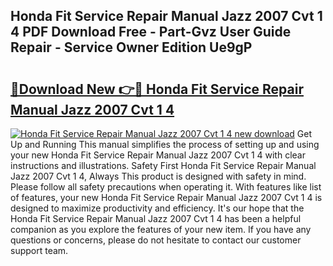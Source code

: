 ## Honda Fit Service Repair Manual Jazz 2007 Cvt 1 4 PDF Download Free - Part-Gvz User Guide Repair - Service Owner Edition Ue9gP

# <h2><a href="http://bc55494.oget.top/?id=Honda+Fit+Service+Repair+Manual+Jazz+2007+Cvt+1+4">🔗Download New 👉🔴 Honda Fit Service Repair Manual Jazz 2007 Cvt 1 4</a></h2>

[![Honda Fit Service Repair Manual Jazz 2007 Cvt 1 4 new download](https://i.imgur.com/5g1atiW.png)](http://bc55494.oget.top/?id=Honda+Fit+Service+Repair+Manual+Jazz+2007+Cvt+1+4)
Get Up and Running This manual simplifies the process of setting up and using your new Honda Fit Service Repair Manual Jazz 2007 Cvt 1 4 with clear instructions and illustrations. Safety First Honda Fit Service Repair Manual Jazz 2007 Cvt 1 4, Always This product is designed with safety in mind. Please follow all safety precautions when operating it. With features like list of features, your new Honda Fit Service Repair Manual Jazz 2007 Cvt 1 4 is designed to maximize productivity and efficiency. It's our hope that the Honda Fit Service Repair Manual Jazz 2007 Cvt 1 4 has been a helpful companion as you explore the features of your new item. If you have any questions or concerns, please do not hesitate to contact our customer support team.
